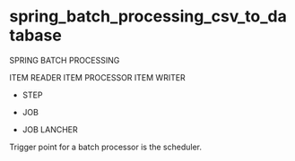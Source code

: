 # spring_batch_processing_csv_to_database


SPRING BATCH PROCESSING


ITEM READER
ITEM PROCESSOR
ITEM WRITER

- STEP

- JOB

- JOB LANCHER

Trigger point for a batch processor is the scheduler.
